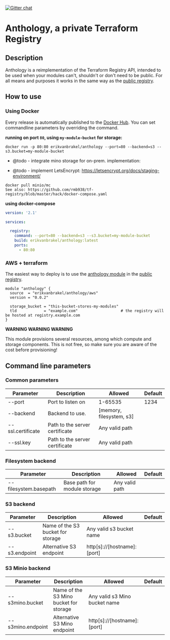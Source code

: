 [![Gitter chat](https://badges.gitter.im/anthology-registry/community.png)](https://gitter.im/anthology-registry/community)

# Anthology, a private Terraform Registry

## Description

Anthology is a reimplementation of the Terraform Registry API, intended to be used when your modules can't, shouldn't
or don't need to be public. For all means and purposes it works in the same way as the [public registry][terraform-registry].


## How to use

### Using Docker

Every release is automatically published to the [Docker Hub][docker-hub]. You can set commandline parameters by
overriding the command.

__running on port `80`, using `my-module-bucket` for storage:__

`docker run -p 80:80 erikvanbrakel/anthology --port=80 --backend=s3 --s3.bucket=my-module-bucket`

* @todo - integrate mino storage for on-prem. implementation:

* @todo - implement LetsEncrypt: https://letsencrypt.org/docs/staging-environment/

```
docker pull minio/mc
See also: https://github.com/rmb938/tf-registry/blob/master/hack/docker-compose.yaml
```

__using docker-compose__
```yaml
version: '2.1'

services:

  registry:
    command: --port=80 --backend=s3 --s3.bucket=my-module-bucket
    build: erikvanbrakel/anthology:latest
    ports:
      - 80:80
```

### AWS + terraform

The easiest way to deploy is to use the [anthology module][anthology-module] in the [public registry][terraform-registry].

```hcl
module "anthology" {
  source  = "erikvanbrakel/anthology/aws"
  version = "0.0.2"

  storage_bucket = "this-bucket-stores-my-modules"
  tld            = "example.com"                   # the registry will be hosted at registry.example.com
}

```

__WARNING WARNING WARNING__

This module provisions several resources, among which compute and storage components. This is not free, so make sure you
are aware of the cost before provisioning!


## Command line parameters

### Common parameters
| Parameter             | Description                       | Allowed                  | Default |
| --------------------- | --------------------------------- | ------------------------ | ------- |
| --port                | Port to listen on                 | 1-65535                  | 1234    |
| --backend             | Backend to use.                   | [memory, filesystem, s3] |         |
| --ssl.certificate     | Path to the server certificate    | Any valid path           |         |
| --ssl.key             | Path to the server certificate    | Any valid path           |         |

### Filesystem backend
| Parameter             | Description                       | Allowed                  | Default |
| --------------------- | --------------------------------- | ------------------------ | ------- |
| --filesystem.basepath | Base path for module storage      | Any valid path           |         |

### S3 backend
| Parameter             | Description                       | Allowed                    | Default |
| --------------------- | --------------------------------- | -------------------------- | ------- |
| --s3.bucket           | Name of the S3 bucket for storage | Any valid s3 bucket name   |         |
| --s3.endpoint         | Alternative S3 endpoint           | http[s]://[hostname]:[port]|         |


### S3 Minio backend
| Parameter             | Description                            | Allowed                        |  Default  |
| --------------------- | ------------------------------------- | --------------------------------|-----------|
| --s3mino.bucket       | Name of the S3 Mino bucket for storage | Any valid s3 Mino bucket name  |           |   
| --s3mino.endpoint     | Alternative S3 Mino endpoint           | http[s]://[hostname]:[port]    |           |


[terraform-registry]: https://registry.terraform.io/
[anthology-module]: https://registry.terraform.io/modules/erikvanbrakel/anthology/aws/
[docker-hub]: https://hub.docker.com/r/erikvanbrakel/anthology/
